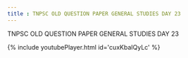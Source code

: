 ```yaml
---
title : TNPSC OLD QUESTION PAPER GENERAL STUDIES DAY 23
---
```


TNPSC OLD QUESTION PAPER GENERAL STUDIES DAY 23



{% include youtubePlayer.html id='cuxKbaIQyLc' %}
